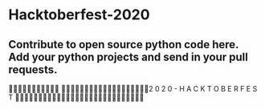# Hacktoberfest-2020

## Contribute to open source python code here. Add your python projects and send in your pull requests.


🎉🎉🎉🎉🎉🎉🎉🎉🎉🎉🎉 🎉🎉🎉🎉🎉🎉🎉🎉🎉🎉🎉🎉🎉🎉🎉🎉🎉🎉🎉2 0 2 0 - H A C K T O B E R F E S T 🎉🎉🎉🎉🎉🎉🎉🎉🎉🎉🎉🎉🎉🎉🎉🎉🎉🎉🎉🎉🎉🎉🎉🎉🎉🎉🎉🎉
